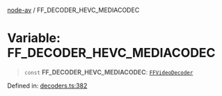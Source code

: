 [node-av](../globals.md) / FF\_DECODER\_HEVC\_MEDIACODEC

# Variable: FF\_DECODER\_HEVC\_MEDIACODEC

> `const` **FF\_DECODER\_HEVC\_MEDIACODEC**: [`FFVideoDecoder`](../type-aliases/FFVideoDecoder.md)

Defined in: [decoders.ts:382](https://github.com/seydx/av/blob/f8631fc881b394300b1479f511d55cf1c370a87f/src/constants/decoders.ts#L382)
